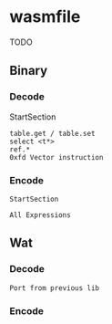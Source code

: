 
# wasmfile


TODO

## Binary

### Decode

StartSection

    table.get / table.set
    select <t*>
    ref.*
    0xfd Vector instruction

### Encode

    StartSection

    All Expressions

## Wat

### Decode

    Port from previous lib

### Encode

    